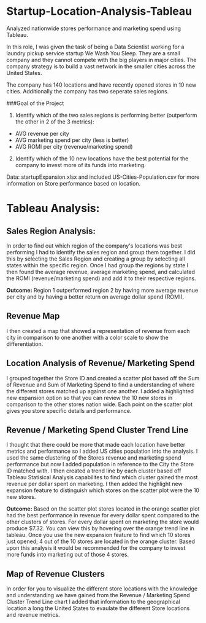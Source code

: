 # Startup-Location-Analysis-Tableau
Analyzed nationwide stores performance and marketing spend using Tableau. 

In this role, I was given the task of being a Data Scientist working for a laundry pickup service startup We Wash You Sleep. They are a small company and they cannot compete with the big players in major cities. The company strategy is to build a vast network in the smaller cities across the United States. 

The company has 140 locations and have recently opened stores in 10 new cities. Additionally the company has two seperate sales regions. 

###Goal of the Project 
1. Identify which of the two sales regions is performing better (outperform the other in 2 of the 3 metrics): 
  - AVG revenue per city 
  - AVG marketing spend per city (less is better) 
  - AVG ROMI per city (revenue/marketing spend) 
  
2. Identify which of the 10 new locations have the best potential for the company to invest more of its funds into marketing. 

Data: startupExpansion.xlsx and included US-Cities-Population.csv for more information on Store performance based on location. 

# Tableau Analysis: 

## Sales Region Analysis: 
In order to find out which region of the company's locations was best performing I had to identify the sales region and group them together. I did this by selecting the Sales Region and creating a group by selecting all states within the specific region. Once I had group the regions by state I then found the average revenue, average marketing spend, and calculated the ROMI (revenue/marketing spend) and add it to their respective regions. 

**Outcome:** Region 1 outperformed region 2 by having more average revenue per city and by having a better return on average dollar spend (ROMI). 

## Revenue Map
I then created a map that showed a representation of revenue from each city in comparison to one another with a color scale to show the differentiation. 

## Location Analysis of Revenue/ Marketing Spend 
I grouped together the Store ID and created a scatter plot based off the Sum of Revenue and Sum of Marketing Spend to find a understanding of where the different stores matched up against one another. I added a highlighted new expansion option so that you can review the 10 new stores in comparison to the other stores nation wide. Each point on the scatter plot gives you store specific details and performance. 

## Revenue / Marketing Spend Cluster Trend Line 
I thought that there could be more that made each location have better metrics and performance so I added US cities population into the analysis. I used the same clustering of the Stores revenue and marketing spend performance but now I added population in reference to the City the Store ID matched with. I then created a trend line by each cluster based off Tableau Statisical Analysis capabilites to find which cluster gained the most revenue per dollar spent on marketing. I then added the highlight new expansion feature to distinguish which stores on the scatter plot were the 10 new stores. 

**Outcome:** Based on the scatter plot stores located in the orange scatter plot had the best performance in revenue for every dollar spent compared to the other clusters of stores. For every dollar spent on marketing the store would produce $7.32. You can view this by hovering over the orange trend line in tableau. Once you use the new expansion feature to find which 10 stores just opened; 4 out of the 10 stores are located in the orange cluster. Based upon this analysis it would be recommended for the company to invest more funds into marketing out of those 4 stores. 

## Map of Revenue Clusters
In order for you to visualize the different store locations with the knowledge and understanding we have gained from the Revenue / Marketing Spend Cluster Trend Line chart I added that information to the geographical location a long the United States to evaulate the different Store locations and revenue metrics. 







